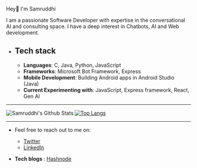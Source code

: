 
### <p align="center">
  Hey👋 I'm Samruddhi 
</p>
  
I am a passionate Software Developer with expertise in the conversational AI and consulting space. I have a deep interest in Chatbots, AI and Web development.


- ## Tech stack

  - **Languages**: C, Java, Python, JavaScript
  - **Frameworks**: Microsoft Bot Framework, Express
  - **Mobile Development**: Building Android apps in Android Studio (Java)
  - **Current Experimenting with**: JavaScript, Express framework, React, Gen AI

---


<img align="left" alt="Samruddhi's Github Stats" src="https://github-readme-stats.vercel.app/api?username=samrudhi0909&show_icons=true&hide_border=true" />

[![Top Langs](https://github-readme-stats.vercel.app/api/top-langs/?username=samrudhi0909&layout=compact)](https://github.com/samrudhi0909/github-readme-stats)


---


- Feel free to reach out to me on:

  - [Twitter](https://twitter.com/Samruddhi0909)
  - [LinkedIn](https://www.linkedin.com/in/samruddhi-sangale-21680a1b1/)
    
- **Tech blogs** : [Hashnode](https://samrudhi0909.hashnode.dev)
